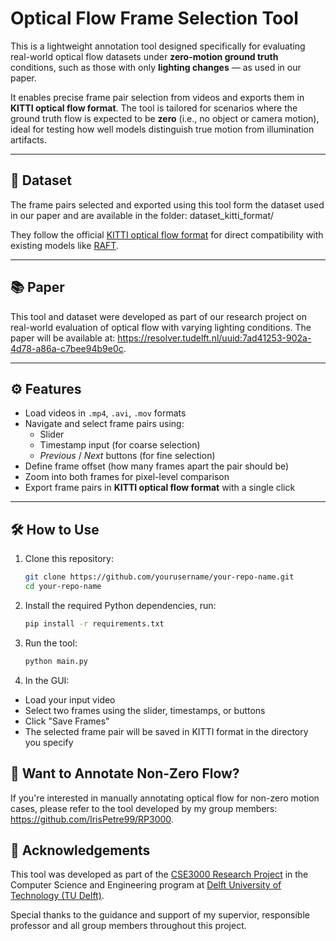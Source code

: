 # Optical Flow Frame Selection Tool

This is a lightweight annotation tool designed specifically for evaluating real-world optical flow datasets under **zero-motion ground truth** conditions, such as those with only **lighting changes** — as used in our paper.

It enables precise frame pair selection from videos and exports them in **KITTI optical flow format**. The tool is tailored for scenarios where the ground truth flow is expected to be **zero** (i.e., no object or camera motion), ideal for testing how well models distinguish true motion from illumination artifacts.

---

## 📄 Dataset

The frame pairs selected and exported using this tool form the dataset used in our paper and are available in the folder:
dataset_kitti_format/

They follow the official [KITTI optical flow format](http://www.cvlibs.net/datasets/kitti/eval_scene_flow.php?benchmark=flow) for direct compatibility with existing models like [RAFT](https://github.com/princeton-vl/RAFT).

---

## 📚 Paper

This tool and dataset were developed as part of our research project on real-world evaluation of optical flow with varying lighting conditions.
The paper will be available at: https://resolver.tudelft.nl/uuid:7ad41253-902a-4d78-a86a-c7bee94b9e0c.
<!-- **[your-paper-link-here]** -->

---

## ⚙️ Features

- Load videos in `.mp4`, `.avi`, `.mov` formats
- Navigate and select frame pairs using:
  - Slider
  - Timestamp input (for coarse selection)
  - _Previous_ / _Next_ buttons (for fine selection)
- Define frame offset (how many frames apart the pair should be)
- Zoom into both frames for pixel-level comparison
- Export frame pairs in **KITTI optical flow format** with a single click

---

## 🛠️ How to Use

1. Clone this repository:
   ```bash
   git clone https://github.com/yourusername/your-repo-name.git
   cd your-repo-name
2. Install the required Python dependencies, run:
    ```bash
    pip install -r requirements.txt
3. Run the tool:
    ```bash
    python main.py
4. In the GUI:
- Load your input video
- Select two frames using the slider, timestamps, or buttons
- Click "Save Frames"
- The selected frame pair will be saved in KITTI format in the directory you specify


## 🔁 Want to Annotate Non-Zero Flow?

If you're interested in manually annotating optical flow for non-zero motion cases, please refer to the tool developed by my group members: https://github.com/IrisPetre99/RP3000.


## 📝 Acknowledgements

This tool was developed as part of the [CSE3000 Research Project](http://www.cvlibs.net/datasets/kitti/eval_scene_flow.php?benchmark=flow) in the Computer Science and Engineering program at [Delft University of Technology (TU Delft)](https://https//github.com/TU-Delft-CSE).

Special thanks to the guidance and support of my supervior, responsible professor and all group members throughout this project.


<!-- 
## Current functionality:

This tool was designed to import and select frames in videos to be used in the evaluation of real-world optical flow datasets. Currently, the tool supports the following functionatilies:

- Import of a video (.mp4, .avi, .mov)
- Selection of frames through a slider.
- Selection of frames via a timestamp input. Used for general. Most hollistic approach. 
- Selection of frames via _Previous_ and _Next_ Buttons. Most granular approach.
- An offset input field, which shows how many many frames apart the two images are. By default, this is set to 1.
- The ability to zoom both images, such that pixels can be very clearly mapped and located between frames. 
- The ability to export the selected frame pairs in KITTI format. -->


